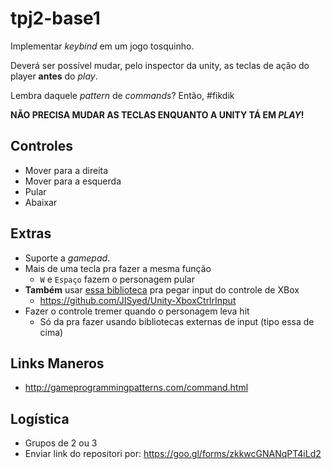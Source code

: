 # tpj2-base1

Implementar _keybind_ em um jogo tosquinho.

Deverá ser possível mudar, pelo inspector da unity, as teclas de ação do player **antes** do _play_.

Lembra daquele _pattern_ de _commands_? Então, #fikdik

**NÃO PRECISA MUDAR AS TECLAS ENQUANTO A UNITY TÁ EM _PLAY_!**

## Controles

- Mover para a direita
- Mover para a esquerda
- Pular
- Abaixar

## Extras

- Suporte a _gamepad_.
- Mais de uma tecla pra fazer a mesma função
  - `W` e `Espaço` fazem o personagem pular
- **Também** usar [essa biblioteca](https://github.com/JISyed/Unity-XboxCtrlrInput) pra pegar input do controle de XBox
  - https://github.com/JISyed/Unity-XboxCtrlrInput
- Fazer o controle tremer quando o personagem leva hit
  - Só da pra fazer usando bibliotecas externas de input (tipo essa de cima)

## Links Maneros

- http://gameprogrammingpatterns.com/command.html

## Logística

- Grupos de 2 ou 3
- Enviar link do repositori por: https://goo.gl/forms/zkkwcGNANqPT4iLd2
